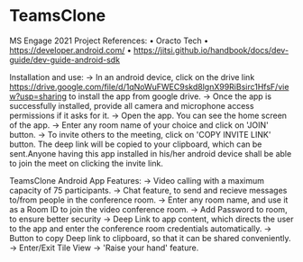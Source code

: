 # TeamsClone
MS Engage 2021 Project 
References: 
•	Oracto Tech
•	 https://developer.android.com/ 
•	https://jitsi.github.io/handbook/docs/dev-guide/dev-guide-android-sdk

Installation and use:
-> In an android device, click on the drive link https://drive.google.com/file/d/1qNoWuFWEC9skd8lgnX99RiBsirc1HfsF/view?usp=sharing to install the app from google drive.
-> Once the app is successfully installed, provide all camera and microphone access permissions if it asks for it.
-> Open the app. You can see the home screen of the app.
-> Enter any room name of your choice and click on 'JOIN' button.
-> To invite others to the meeting, click on 'COPY  INVITE LINK' button. The deep link will be copied to your clipboard, which can be sent.Anyone having this app installed in his/her android device shall be able to join the meet on clicking the invite link.


TeamsClone Android App Features:
-> Video calling with a maximum capacity of 75 participants.
-> Chat feature, to send and recieve messages to/from people in the conference room.
-> Enter any room name, and use it as a Room ID to join the video conference room.
-> Add Password to room, to ensure better security
-> Deep Link to app content, which directs the user to the app and enter the conference room credentials automatically.
-> Button to copy Deep link to clipboard, so that it can be shared conveniently.
-> Enter/Exit Tile View
-> 'Raise your hand' feature.
